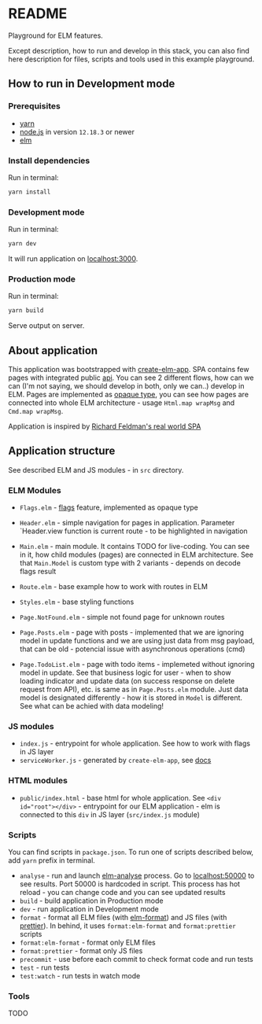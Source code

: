 # README

Playground for ELM features. 

Except description, how to run and develop in this stack, you can also find here description for files, scripts and tools used in this example playground.

## How to run in Development mode

### Prerequisites

- [yarn](https://yarnpkg.com/)
- [node.js](https://nodejs.org/en/) in version `12.18.3` or newer
- [elm](https://guide.elm-lang.org/install/elm.html)

### Install dependencies

Run in terminal:
```bash
yarn install
```

### Development mode

Run in terminal:
```bash
yarn dev
```

It will run application on [localhost:3000](http://localhost:3000/).

### Production mode

Run in terminal:
```bash
yarn build
```

Serve output on server.

## About application

This application was bootstrapped with [create-elm-app](https://github.com/halfzebra/create-elm-app). SPA contains few pages with integrated public [api](https://jsonplaceholder.typicode.com/). You can see 2 different flows, how can we can (I'm not saying, we should develop in both, only we can..) develop in ELM. Pages are implemented as [opaque type](https://ckoster22.medium.com/advanced-types-in-elm-opaque-types-ec5ec3b84ed2), you can see how pages are connected into whole ELM architecture - usage `Html.map wrapMsg` and `Cmd.map wrapMsg`.

Application is inspired by [Richard Feldman's real world SPA](https://github.com/rtfeldman/elm-spa-example)

## Application structure

See described ELM and JS modules - in `src` directory.

### ELM Modules

- `Flags.elm` - [flags](https://guide.elm-lang.org/interop/flags.html) feature, implemented as opaque type
- `Header.elm` - simple navigation for pages in application. Parameter `Header.view function is current route - to be highlighted in navigation
- `Main.elm` - main module. It contains TODO for live-coding. You can see in it, how child modules (pages) are connected in ELM architecture. See that `Main.Model` is custom type with 2 variants - depends on decode flags result
- `Route.elm` - base example how to work with routes in ELM
- `Styles.elm` - base styling functions

- `Page.NotFound.elm` - simple not found page for unknown routes
- `Page.Posts.elm` - page with posts - implemented that we are ignoring model in update functions and we are using just data from msg payload, that can be old - potencial issue with asynchronous operations (cmd)
- `Page.TodoList.elm` - page with todo items - implemeted without ignoring model in update. See that business logic for user - when to show loading indicator and update data (on success response on delete request from API), etc. is same as in `Page.Posts.elm` module. Just data model is designated differently - how it is stored in `Model` is different. See what can be achied with data modeling!

### JS modules

- `index.js` - entrypoint for whole application. See how to work with flags in JS layer
- `serviceWorker.js` - generated by `create-elm-app`, see [docs](https://developers.google.com/web/fundamentals/primers/service-workers)

### HTML modules

- `public/index.html` - base html for whole application. See `<div id="root"></div>` - entrypoint for our ELM application - elm is connected to this `div` in JS layer (`src/index.js` module)

### Scripts

You can find scripts in `package.json`. To run one of scripts described below, add `yarn` prefix in terminal.

- `analyse` - run and launch [elm-analyse](https://github.com/stil4m/elm-analyse) process. Go to [localhost:50000](http://localhost:50000/) to see results. Port 50000 is hardcoded in script. This process has hot reload - you can change code and you can see updated results
- `build` - build application in Production mode
- `dev` - run application in Development mode
- `format` - format all ELM files (with [elm-format](https://github.com/avh4/elm-format)) and JS files (with [prettier](https://prettier.io/)). In behind, it uses `format:elm-format` and `format:prettier` scripts
- `format:elm-format` - format only ELM files
- `format:prettier` - format only JS files
- `precommit` - use before each commit to check format code and run tests
- `test` - run tests
- `test:watch` - run tests in watch mode

### Tools

TODO